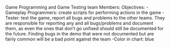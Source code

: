 Game Programming and Game Testing team
Members:
Objectives:
-Gameplay Programmers: create scripts for performing actions in the game
-Tester: test the game, report all bugs and problems to the other teams. They are responsible for reporting any and all bugs/problems and document them, as even the ones that don’t go unfixed should still be documented for the future. Finding bugs in the demo that were not documented but are fairly common will be a bad point against the team
-Color in chart: blue

